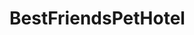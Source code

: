 # BestFriendsPetHotel
<img source="https://yadi.sk/i/BxQnmWVMecqt6"></img><br>
<img source="https://yadi.sk/i/cX4dBPaJecqtN"></img>
